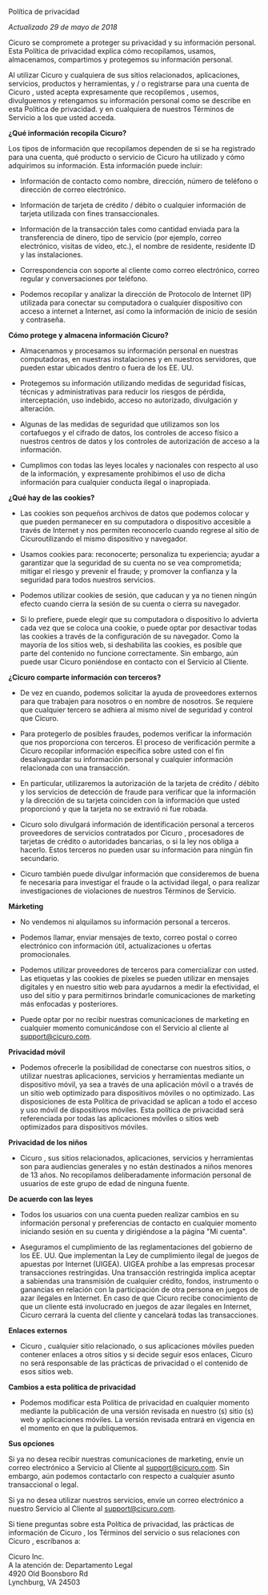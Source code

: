 Política de privacidad

*Actualizado 29 de mayo de 2018*

Cicuro se compromete a proteger su privacidad y su información personal. Esta Política de privacidad explica cómo recopilamos, usamos, almacenamos, compartimos y protegemos su información personal. 

Al utilizar Cicuro y cualquiera de sus sitios relacionados, aplicaciones, servicios, productos y herramientas, y / o registrarse para una cuenta de Cicuro , usted acepta expresamente que recopilemos , usemos, divulguemos y retengamos su información personal como se describe en esta Política de privacidad. y en cualquiera de nuestros Términos de Servicio a los que usted acceda.  

**¿Qué información recopila Cicuro?**

Los tipos de información que recopilamos dependen de si se ha registrado para una cuenta, qué producto o servicio de Cicuro ha utilizado y cómo adquirimos su información. Esta información puede incluir:

* Información de contacto como nombre, dirección, número de teléfono o dirección de correo electrónico.

* Información de tarjeta de crédito / débito o cualquier información de tarjeta utilizada con fines transaccionales.

* Información de la transacción tales como cantidad enviada para la transferencia de dinero, tipo de servicio (por ejemplo, correo electrónico, visitas de vídeo, etc.), el nombre de residente, residente ID y las instalaciones.

* Correspondencia con soporte al cliente como correo electrónico, correo regular y conversaciones por teléfono.

* Podemos recopilar y analizar la dirección de Protocolo de Internet (IP) utilizada para conectar su computadora o cualquier dispositivo con acceso a internet a Internet, así como la información de inicio de sesión y contraseña.

**Cómo protege y almacena información Cicuro?**

* Almacenamos y procesamos su información personal en nuestras computadoras, en nuestras instalaciones y en nuestros servidores, que pueden estar ubicados dentro o fuera de los EE. UU.

* Protegemos su información utilizando medidas de seguridad físicas, técnicas y administrativas para reducir los riesgos de pérdida, interceptación, uso indebido, acceso no autorizado, divulgación y alteración.

* Algunas de las medidas de seguridad que utilizamos son los cortafuegos y el cifrado de datos, los controles de acceso físico a nuestros centros de datos y los controles de autorización de acceso a la información.

* Cumplimos con todas las leyes locales y nacionales con respecto al uso de la información, y expresamente prohibimos el uso de dicha información para cualquier conducta ilegal o inapropiada.

**¿Qué hay de las cookies?**

* Las cookies son pequeños archivos de datos que podemos colocar y que pueden permanecer en su computadora o dispositivo accesible a través de Internet y nos permiten reconocerlo cuando regrese al sitio de Cicuroutilizando el mismo dispositivo y navegador.

* Usamos cookies para: reconocerte; personaliza tu experiencia; ayudar a garantizar que la seguridad de su cuenta no se vea comprometida; mitigar el riesgo y prevenir el fraude; y promover la confianza y la seguridad para todos nuestros servicios.

* Podemos utilizar cookies de sesión, que caducan y ya no tienen ningún efecto cuando cierra la sesión de su cuenta o cierra su navegador.

* Si lo prefiere, puede elegir que su computadora o dispositivo lo advierta cada vez que se coloca una cookie, o puede optar por desactivar todas las cookies a través de la configuración de su navegador. Como la mayoría de los sitios web, si deshabilita las cookies, es posible que parte del contenido no funcione correctamente. Sin embargo, aún puede usar Cicuro poniéndose en contacto con el Servicio al Cliente.

**¿Cicuro comparte información con terceros?**

* De vez en cuando, podemos solicitar la ayuda de proveedores externos para que trabajen para nosotros o en nombre de nosotros. Se requiere que cualquier tercero se adhiera al mismo nivel de seguridad y control que Cicuro.

* Para protegerlo de posibles fraudes, podemos verificar la información que nos proporciona con terceros. El proceso de verificación permite a Cicuro recopilar información específica sobre usted con el fin desalvaguardar su información personal y cualquier información relacionada con una transacción.

* En particular, utilizaremos la autorización de la tarjeta de crédito / débito y los servicios de detección de fraude para verificar que la información y la dirección de su tarjeta coinciden con la información que usted proporcionó y que la tarjeta no se extravió ni fue robada.

* Cicuro solo divulgará información de identificación personal a terceros proveedores de servicios contratados por Cicuro , procesadores de tarjetas de crédito o autoridades bancarias, o si la ley nos obliga a hacerlo. Estos terceros no pueden usar su información para ningún fin secundario.

* Cicuro también puede divulgar información que consideremos de buena fe necesaria para investigar el fraude o la actividad ilegal, o para realizar investigaciones de violaciones de nuestros Términos de Servicio.

**Márketing**

* No vendemos ni alquilamos su información personal a terceros.

* Podemos llamar, enviar mensajes de texto, correo postal o correo electrónico con información útil, actualizaciones u ofertas promocionales.

* Podemos utilizar proveedores de terceros para comercializar con usted. Las etiquetas y las cookies de píxeles se pueden utilizar en mensajes digitales y en nuestro sitio web para ayudarnos a medir la efectividad, el uso del sitio y para permitirnos brindarle comunicaciones de marketing más enfocadas y posteriores.

* Puede optar por no recibir nuestras comunicaciones de marketing en cualquier momento comunicándose con el Servicio al cliente al [support@cicuro.com](mailto:support@cicuro.com).

**Privacidad móvil**

* Podemos ofrecerle la posibilidad de conectarse con nuestros sitios, o utilizar nuestras aplicaciones, servicios y herramientas mediante un dispositivo móvil, ya sea a través de una aplicación móvil o a través de un sitio web optimizado para dispositivos móviles o no optimizado. Las disposiciones de esta Política de privacidad se aplican a todo el acceso y uso móvil de dispositivos móviles. Esta política de privacidad será referenciada por todas las aplicaciones móviles o sitios web optimizados para dispositivos móviles.

**Privacidad de los niños**

* Cicuro , sus sitios relacionados, aplicaciones, servicios y herramientas son para audiencias generales y no están destinados a niños menores de 13 años. No recopilamos deliberadamente información personal de usuarios de este grupo de edad de ninguna fuente.

**De acuerdo con las leyes**

* Todos los usuarios con una cuenta pueden realizar cambios en su información personal y preferencias de contacto en cualquier momento iniciando sesión en su cuenta y dirigiéndose a la página "Mi cuenta".

* Aseguramos el cumplimiento de las reglamentaciones del gobierno de los EE. UU. Que implementan la Ley de cumplimiento ilegal de juegos de apuestas por Internet (UIGEA). UIGEA prohíbe a las empresas procesar transacciones restringidas. Una transacción restringida implica aceptar a sabiendas una transmisión de cualquier crédito, fondos, instrumento o ganancias en relación con la participación de otra persona en juegos de azar ilegales en Internet. En caso de que Cicuro recibe conocimiento de que un cliente está involucrado en juegos de azar ilegales en Internet, Cicuro cerrará la cuenta del cliente y cancelará todas las transacciones.

**Enlaces externos**

* Cicuro , cualquier sitio relacionado, o sus aplicaciones móviles pueden contener enlaces a otros sitios y si decide seguir esos enlaces, Cicuro no será responsable de las prácticas de privacidad o el contenido de esos sitios web.

**Cambios a esta política de privacidad**

* Podemos modificar esta Política de privacidad en cualquier momento mediante la publicación de una versión revisada en nuestro (s) sitio (s) web y aplicaciones móviles. La versión revisada entrará en vigencia en el momento en que la publiquemos.

**Sus opciones**

Si ya no desea recibir nuestras comunicaciones de marketing, envíe un correo electrónico a Servicio al Cliente al   [support@cicuro.com](mailto:support@cicuro.com). Sin embargo, aún podemos contactarlo con respecto a cualquier asunto transaccional o legal.

Si ya no desea utilizar nuestros servicios, envíe un correo electrónico a nuestro Servicio al Cliente al   [support@cicuro.com](mailto:support@cicuro.com).

Si tiene preguntas sobre esta Política de privacidad, las prácticas de información de Cicuro , los Términos del servicio o sus relaciones con Cicuro , escríbanos a:  
  
Cicuro Inc.  
A la atención de: Departamento Legal  
4920 Old Boonsboro Rd  
Lynchburg, VA 24503  
  
  
